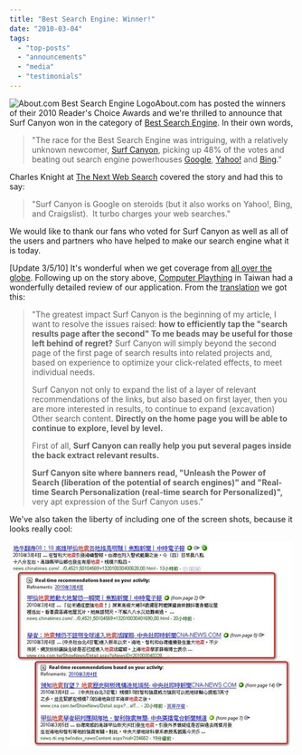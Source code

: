 ```yaml
---
title: "Best Search Engine: Winner!"
date: "2010-03-04"
tags: 
  - "top-posts"
  - "announcements"
  - "media"
  - "testimonials"
---
```


![About.com Best Search Engine Logo](images/aboutcom-best-search-engine-logo.jpg "About.com Best Search Engine Logo")About.com has posted the winners of their 2010 Reader's Choice Awards and we're thrilled to announce that Surf Canyon won in the category of [Best Search Engine](http://websearch.about.com/od/2010readerschoiceawards/ss/2010-readers-choice-awards-winners_10.htm). In their own words,

> "The race for the Best Search Engine was intriguing, with a relatively unknown newcomer, [Surf Canyon](http://www.surfcanyon.com/), picking up 48% of the votes and beating out search engine powerhouses [Google](http://websearch.about.com/library/cheatsheet/blgooglecheatsheet.htm), [Yahoo!](http://websearch.about.com/library/cheatsheet/blyahoocheatsheet.htm) and [Bing](http://www.Bing.com)."

Charles Knight at [The Next Web Search](http://thenextweb.com/search/2010/03/04/discovery-engine-year-surf-canyon/) covered the story and had this to say:

> "Surf Canyon is Google on steroids (but it also works on Yahoo!, Bing, and Craigslist).  It turbo charges your web searches."

We would like to thank our fans who voted for Surf Canyon as well as all of the users and partners who have helped to make our search engine what it is today.

\[Update 3/5/10\] It's wonderful when we get coverage from [all over the globe](http://blog.surfcanyon.com/2009/07/07/all-corners-of-globe/). Following up on the story above, [Computer Plaything](http://playpcesor.blogspot.com/2010/03/surf-canyon-google.html) in Taiwan had a wonderfully detailed review of our application. From the [translation](http://translate.google.com/translate?js=y&prev=_t&hl=en&ie=UTF-8&layout=1&eotf=1&u=http%3A%2F%2Fplaypcesor.blogspot.com%2F2010%2F03%2Fsurf-canyon-google.html&sl=auto&tl=en) we got this:

> "The greatest impact Surf Canyon is the beginning of my article, I want to resolve the issues raised: **how to efficiently tap the "search results page after the second" To me beads may be useful for those left behind of regret?** Surf Canyon will simply beyond the second page of the first page of search results into related projects and, based on experience to optimize your click-related effects, to meet individual needs.
> 
> Surf Canyon not only to expand the list of a layer of relevant recommendations of the links, but also based on first layer, then you are more interested in results, to continue to expand (excavation) Other search content. **Directly on the home page you will be able to continue to explore, level by level.**
> 
> First of all, **Surf Canyon can really help you put several pages inside the back extract relevant results.**
> 
> **Surf Canyon site where banners read, "Unleash the Power of Search (liberation of the potential of search engines)" and "Real-time Search Personalization (real-time search for Personalized)",** very apt expression of the Surf Canyon uses."

We've also taken the liberty of including one of the screen shots, because it looks really cool:

![Computer Plaything Screen Shot](/assets/images/rank-dynamics/computer-plaything-screen-shot.jpg)
